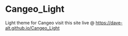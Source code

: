 # Cangeo_Light
Light theme for Cangeo
visit this site live @ https://dave-alt.github.io/Cangeo_Light
